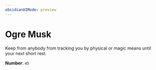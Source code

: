 ```yaml
---
obsidianUIMode: preview
---
```

# Ogre Musk

Keep from anybody from tracking you by physical or magic means until your next short rest.

**Number**: `45`